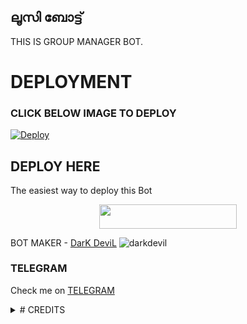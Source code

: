 ## <b>ലൂസി ബോട്ട്</b>
 
THIS IS GROUP MANAGER BOT.
# DEPLOYMENT
### CLICK BELOW IMAGE TO DEPLOY
[![Deploy](https://telegra.ph/file/381a32c4707998088f234.jpg)](https://heroku.com/deploy?template=https://github.com/sakhaavvaavaj93/loosiebot.git)

## DEPLOY HERE 

The easiest way to deploy this Bot

<p align="center"><a href="https://heroku.com/deploy?template=https://github.com/sakhaavvaavaj93/loosiebot"> <img src="https://img.shields.io/badge/Deploy%20To%20Heroku-Red/Black?style=for-the-badge&logo=Deploy" width="220" height="38.45"/></a></p>

BOT MAKER - [DarK DeviL](https://t.me/Full_Cruel_Mind)
![darkdevil](https://telegra.ph/file/50112e8daba8d5e433ca5.jpg)

### TELEGRAM
Check me on [TELEGRAM](https://t.me/loosiebot)

<details>
<summary># CREDITS </summary>
  * [Mr.Dark_Prince](https://t.me/Mr_D_P)
  * [Heaven_Hater](https://t.me/Chegue666)
  
</details>
